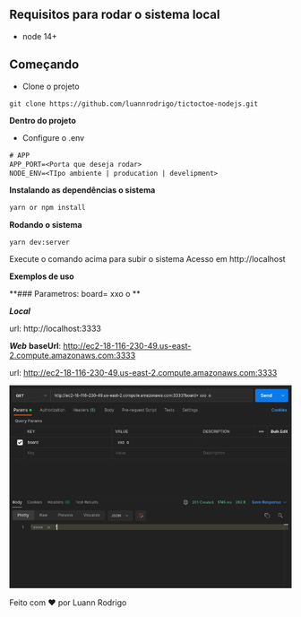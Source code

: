 ## Requisitos para rodar o sistema local

- node 14+


## Começando 

- Clone o projeto

```git
git clone https://github.com/luannrodrigo/tictoctoe-nodejs.git
```


**Dentro do projeto**

- Configure o .env 

```wnc
# APP
APP_PORT=<Porta que deseja rodar>
NODE_ENV=<TIpo ambiente | producation | develipment>
```


**Instalando as dependências o sistema**

```bash
yarn or npm install
```

**Rodando o sistema**
```bash
yarn dev:server
```
Execute o comando acima para subir o sistema
Acesso em http://localhost<PORT>


**Exemplos de uso**

**### Parametros: board= xxo  o  **

***Local***

url: http://localhost:3333

***Web***
**baseUrl**: http://ec2-18-116-230-49.us-east-2.compute.amazonaws.com:3333

url: http://ec2-18-116-230-49.us-east-2.compute.amazonaws.com:3333

![plot](./img/image.png)


Feito com ❤️ por Luann Rodrigo
